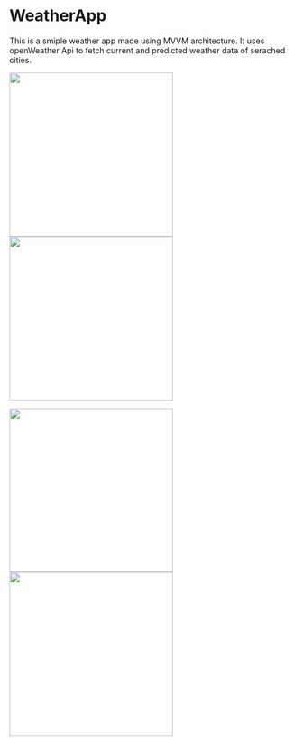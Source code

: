 # WeatherApp
This is a smiple weather app made using MVVM architecture. It uses openWeather Api to fetch current and predicted weather data of serached cities.
 

<img src="https://user-images.githubusercontent.com/39986507/77046128-6d948300-69e8-11ea-84b5-3774790f935b.png" width="290">  <img src="https://user-images.githubusercontent.com/39986507/78451875-a6e61780-76a5-11ea-9b24-79be1ed38b37.png" width="290">  



<img src="https://user-images.githubusercontent.com/39986507/80484060-ba1e9700-8974-11ea-85cd-8b075547bc3a.png" width="290">   <img src="https://user-images.githubusercontent.com/39986507/83606871-e5119180-a597-11ea-856d-734343583f30.png" width="290">
